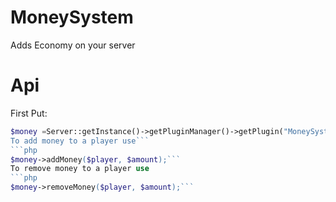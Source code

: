 # MoneySystem
Adds Economy on your server
# Api
First Put:
```php
$money =Server::getInstance()->getPluginManager()->getPlugin("MoneySystem");```
To add money to a player use```
```php
$money->addMoney($player, $amount);```
To remove money to a player use
```php
$money->removeMoney($player, $amount);```
